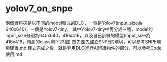 # yolov7_on_snpe

兩個資料夾是以不同的model轉成的DLC，一個是Yolov7(input_size為640x640)，一個是Yolov7-tiny。
其中Yolov7-tiny中再分成三種，model的input_size分別為640x640，416x416，以及自己訓練的模型(input_size為416x416，預測的class剩下23個)
首先要先建立SNPE的環境，可以參考SNPE環境建置.md
建立完成之後，就是套用DLC進行AI辨識物件的部分，可以參考Code使用.md
